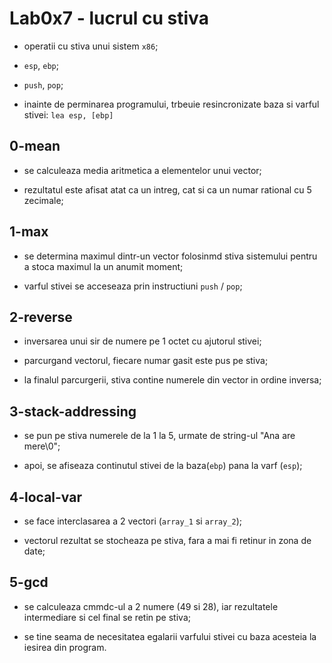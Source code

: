 # Lab0x7 - lucrul cu stiva

- operatii cu stiva unui sistem `x86`;

- `esp`, `ebp`;

- `push`, `pop`;

- inainte de perminarea programului, trbeuie resincronizate baza si varful stivei: `lea esp, [ebp]`

## 0-mean

- se calculeaza media aritmetica a elementelor unui vector;

- rezultatul este afisat atat ca un intreg, cat si ca un numar rational cu 5 zecimale;

## 1-max

- se determina maximul dintr-un vector folosinmd stiva sistemului pentru a stoca maximul la un anumit moment;

- varful stivei se acceseaza prin instructiuni `push` / `pop`;

## 2-reverse

- inversarea unui sir de numere pe 1 octet cu ajutorul stivei;

- parcurgand vectorul, fiecare numar gasit este pus pe stiva;

- la finalul parcurgerii, stiva contine numerele din vector in ordine inversa;

## 3-stack-addressing

- se pun pe stiva numerele de la 1 la 5, urmate de string-ul "Ana are mere\0";

- apoi, se afiseaza continutul stivei de la baza(`ebp`) pana la varf (`esp`);

## 4-local-var

- se face interclasarea a 2 vectori (`array_1` si `array_2`);

- vectorul rezultat se stocheaza pe stiva, fara a mai fi retinur in zona de date;

## 5-gcd

- se calculeaza cmmdc-ul a 2 numere (49 si 28), iar rezultatele intermediare si cel final se retin pe stiva;

- se tine seama de necesitatea egalarii varfului stivei cu baza acesteia la iesirea din program.

